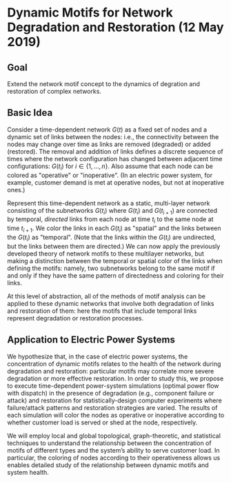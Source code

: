 # Dynamic Motifs for Network Degradation and Restoration (12 May 2019)


## Goal

Extend the network motif concept to the dynamics of degration and restoration of complex networks.


## Basic Idea

Consider a time-dependent network $G(t)$ as a fixed set of nodes and a dynamic set of links between the nodes: i.e., the connectivity between the nodes may change over time as links are removed (degraded) or added (restored). The removal and addition of links defines a discrete sequence of times where the network configuration has changed between adjacent time configurations: $G(t_i)$ for $i \in \{1,\ldots,n\}$. Also assume that each node can be colored as "operative" or "inoperative". (In an electric power system, for example, customer demand is met at operative nodes, but not at inoperative ones.)

Represent this time-dependent network as a static, multi-layer network consisting of the subnetworks $G(t_i)$ where $G(t_i)$ and $G(t_{i+1})$ are connected by temporal, *directed* links from each node at time $t_i$ to the same node at time $t_{i+1}$. We color the links in each $G(t_i)$ as "spatial" and the links between the $G(t_i)$ as "temporal". (Note that the links within the $G(t_i)$ are undirected, but the links between them are directed.) We can now apply the previously developed theory of network motifs to these multilayer networks, but making a distinction between the temporal or spatial color of the links when defining the motifs: namely, two subnetworks belong to the same motif if and only if they have the same pattern of directedness and coloring for their links.

At this level of abstraction, all of the methods of motif analysis can be applied to these dynamic networks that involve both degradation of links and restoration of them: here the motifs that include temporal links represent degradation or restoration processes.


## Application to Electric Power Systems

We hypothesize that, in the case of electric power systems, the concentration of dynamic motifs relates to the health of the network during degradation and restoration: particular motifs may correlate more severe degradation or more effective restoration. In order to study this, we propose to execute time-dependent power-system simulations (optimal power flow with dispatch) in the presence of degradation (e.g., component failure or attack) and restoration for statistically-design computer experiments where failure/attack patterns and restoration strategies are varied. The results of each simulation will color the nodes as operative or inoperative according to whether customer load is served or shed at the node, respectively.

We will employ local and global topological, graph-theoretic, and statistical techniques to understand the relationship between the concentration of motifs of different types and the system’s ability to serve customer load. In particular, the coloring of nodes according to their operativeness allows us enables detailed study of the relationship between dynamic motifs and system health.
